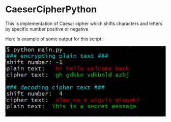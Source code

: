 # CaeserCipherPython
This is implementation of Caesar cipher which shifts characters and letters by specific number positive or negative

Here is example of some output for this script:

![output](caeserCipher2.png)
